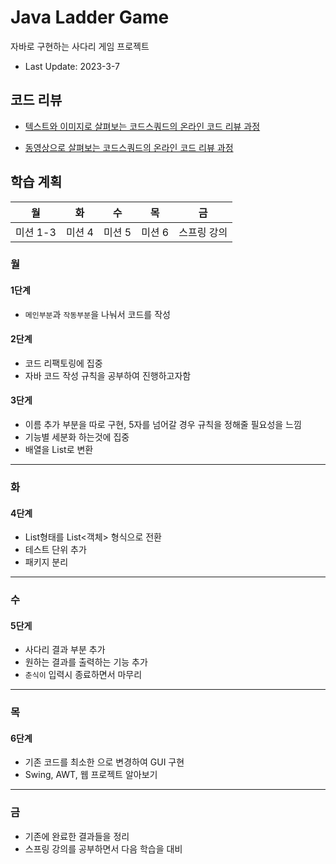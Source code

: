 # Java Ladder Game

자바로 구현하는 사다리 게임 프로젝트

- Last Update: 2023-3-7

## 코드 리뷰

* [텍스트와 이미지로 살펴보는 코드스쿼드의 온라인 코드 리뷰 과정](https://github.com/code-squad/codesquad-docs/blob/master/codereview/README.md)

* [동영상으로 살펴보는 코드스쿼드의 온라인 코드 리뷰 과정](https://youtube.com/watch?v=lFinZfu3QO0&si=EnSIkaIECMiOmarE)


## 학습 계획

| 월      | 화      | 수    | 목    | 금      |
|--------|--------|------|------|--------|
| 미션 1-3 | 미션 4 | 미션 5 | 미션 6 | 스프링 강의 |

### 월
#### 1단계
- `메인부분`과 `작동부분`을 나눠서 코드를 작성

#### 2단계
- 코드 리팩토링에 집중
- 자바 코드 작성 규칙을 공부하여 진행하고자함

#### 3단게
- 이름 추가 부분을 따로 구현, 5자를 넘어갈 경우 규칙을 정해줄 필요성을 느낌
- 기능별 세분화 하는것에 집중
- 배열을 List로 변환

---
### 화
#### 4단계
- List<List>형태를 List<객체> 형식으로 전환
- 테스트 단위 추가
- 패키지 분리

---
### 수
#### 5단게
- 사다리 결과 부분 추가
- 원하는 결과를 출력하는 기능 추가
- `춘식이` 입력시 종료하면서 마무리

---
### 목
#### 6단계
- 기존 코드를 최소한 으로 변경하여 GUI 구현
- Swing, AWT, 웹 프로젝트 알아보기

---
### 금
- 기존에 완료한 결과들을 정리
- 스프링 강의를 공부하면서 다음 학습을 대비

